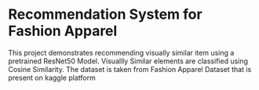 # Recommendation System for Fashion Apparel
 This project demonstrates recommending visually similar item using a pretrained ResNet50 Model. 
 Visuallly Similar elements are classified using Cosine Similarity. 
 The dataset is taken from Fashion Apparel Dataset that is present on kaggle platform
